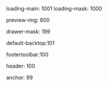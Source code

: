 loading-main: 1001
loading-mask: 1000

preview-img: 800

drawer-mask: 199

default-backtop:101

footertoolbar:100

header: 100

anchor: 99